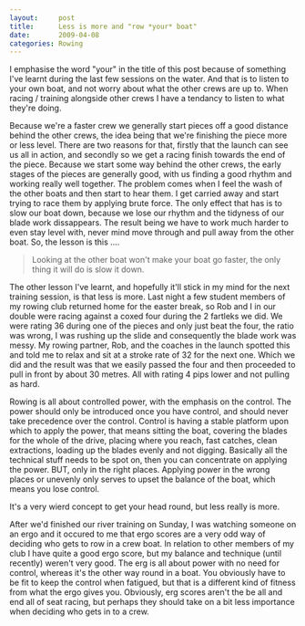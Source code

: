 ```yaml
---
layout:     post
title:      Less is more and "row *your* boat"
date:       2009-04-08
categories: Rowing
---
```

I emphasise the word "your" in the title of this post because of something I've learnt during the last few sessions on the water. And that is to listen to your own boat, and not worry about what the other crews are up to. When racing / training alongside other crews I have a tendancy to listen to what they're doing.

Because we're a faster crew we generally start pieces off a good distance behind the other crews, the idea being that we're finishing the piece more or less level. There are two reasons for that, firstly that the launch can see us all in action, and secondly so we get a racing finish towards the end of the piece. Because we start some way behind the other crews, the early stages of the pieces are generally good, with us finding a good rhythm and working really well together. The problem comes when I feel the wash of the other boats and then start to hear them. I get carried away and start trying to race them by applying brute force. The only effect that has is to slow our boat down, because we lose our rhythm and the tidyness of our blade work dissappears. The result being we have to work much harder to even stay level with, never mind move through and pull away from the other boat. So, the lesson is this ....

> Looking at the other boat won\'t make your boat go faster, the only thing it will do is slow it down.

The other lesson I've learnt, and hopefully it'll stick in my mind for the next training session, is that less is more. Last night a few student members of my rowing club returned home for the easter break, so Rob and I in our double were racing against a coxed four during the 2 fartleks we did. We were rating 36 during one of the pieces and only just beat the four, the ratio was wrong, I was rushing up the slide and consequently the blade work was messy. My rowing partner, Rob, and the coaches in the launch spotted this and told me to relax and sit at a stroke rate of 32 for the next one. Which we did and the result was that we easily passed the four and then proceeded to pull in front by about 30 metres. All with rating 4 pips lower and not pulling as hard.

Rowing is all about controlled power, with the emphasis on the control. The power should only be introduced once you have control, and should never take precedence over the control. Control is having a stable platform upon which to apply the power, that means sitting the boat, covering the blades for the whole of the drive, placing where you reach, fast catches, clean extractions, loading up the blades evenly and not digging. Basically all the technical stuff needs to be spot on, then you can concentrate on applying the power. BUT, only in the right places. Applying power in the wrong places or unevenly only serves to upset the balance of the boat, which means you lose control.

It's a very wierd concept to get your head round, but less really is more.

After we'd finished our river training on Sunday, I was watching someone on an ergo and it occured to me that ergo scores are a very odd way of deciding who gets to row in a crew boat. In relation to other members of my club I have quite a good ergo score, but my balance and technique (until recently) weren't very good. The erg is all about power with no need for control, whereas it's the other way round in a boat. You obviously have to be fit to keep the control when fatigued, but that is a different kind of fitness from what the ergo gives you. Obviously, erg scores aren't the be all and end all of seat racing, but perhaps they should take on a bit less importance when deciding who gets in to a crew.
